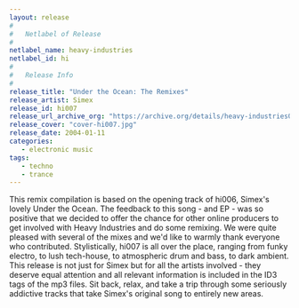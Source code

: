 ```yaml
---
layout: release
#
#   Netlabel of Release
#
netlabel_name: heavy-industries
netlabel_id: hi
#
#   Release Info
#
release_title: "Under the Ocean: The Remixes"
release_artist: Simex
release_id: hi007
release_url_archive_org: "https://archive.org/details/heavy-industries007"
release_cover: "cover-hi007.jpg"
release_date: 2004-01-11
categories:
   - electronic music
tags:
   - techno
   - trance
---
```

This remix compilation is based on the opening track of hi006, Simex's lovely Under the Ocean. The feedback to this song - and EP - was so positive that we decided to offer the chance for other online producers to get involved with Heavy Industries and do some remixing. We were quite pleased with several of the mixes and we'd like to warmly thank everyone who contributed. Stylistically, hi007 is all over the place, ranging from funky electro, to lush tech-house, to atmospheric drum and bass, to dark ambient. This release is not just for Simex but for all the artists involved - they deserve equal attention and all relevant information is included in the ID3 tags of the mp3 files. Sit back, relax, and take a trip through some seriously addictive tracks that take Simex's original song to entirely new areas.


